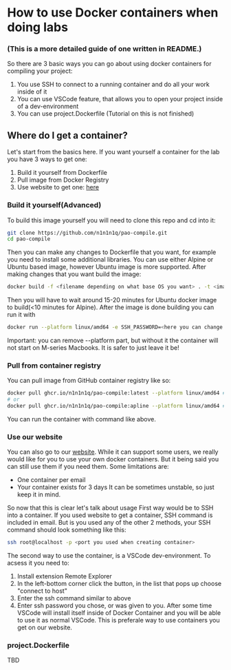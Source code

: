 # How to use Docker containers when doing labs
### (This is a more detailed guide of one written in README.)

So there are 3 basic ways you can go about using docker containers for compiling your project:
1. You use SSH to connect to a running container and do all your work inside of it
2. You can use VSCode feature, that allows you to open your project inside of a dev-environment
3. You can use project.Dockerfile (Tutorial on this is not finished)

## Where do I get a container?
Let's start from the basics here. If you want yourself a container for the lab you have 3 ways to get one:
1. Build it yourself from Dockerfile
2. Pull image from Docker Registry
3. Use website to get one: [here](https://containers-manager.ucuserver.cc/)

### Build it yourself(Advanced)
To build this image yourself you will need to clone this repo and cd into it:
```bash
git clone https://github.com/n1n1n1q/pao-compile.git
cd pao-compile
```
Then you can make any changes to Dockerfile that you want, for example you need to install some additional libraries. You can use either Alpine or Ubuntu based image, however Ubuntu image is more supported.
After making changes that you want build the image:
```bash
docker build -f <filename depending on what base OS you want> . -t <image_name_that_you_want>
```
Then you will have to wait around 15-20 minutes for Ubuntu docker image to build(<10 minutes for Alpine). After the image is done building you can run it with
```bash
docker run --platform linux/amd64 -e SSH_PASSWORD=<here you can change ssh password> -d -p <ssh port>:22 <image name that you chose>
```
Important: you can remove --platform part, but without it the container will not start on M-series Macbooks. It is safer to just leave it be!

### Pull from container registry
You can pull image from GitHub container registry like so:
```bash
docker pull ghcr.io/n1n1n1q/pao-compile:latest --platform linux/amd64 # for Ubuntu base image
# or
docker pull ghcr.io/n1n1n1q/pao-compile:apline --platform linux/amd64 # for Alpine base image
```
You can run the container with command like above.

### Use our website
You can also go to our [website](https://containers-manager.ucuserver.cc/). While it can support some users, we really would like for you to use your own docker containers. But it being said you can still use them if you need them.
Some limitations are:
- One container per email
- Your container exists for 3 days
It can be sometimes unstable, so just keep it in mind.

So now that this is clear let's talk about usage
First way would be to SSH into a container.
If you used website to get a container, SSH command is included in email. But is you used any of the other 2 methods, your SSH command should look something like this:
```bash
ssh root@localhost -p <port you used when creating container>
```
The second way to use the container, is a VSCode dev-environment. To acsess it you need to:
1. Install extension Remote Explorer
2. In the left-bottom corner click the button, in the list that pops up choose "connect to host"
3. Enter the ssh command similar to above
4. Enter ssh password you chose, or was given to you.
After some time VSCode will install itself inside of Docker Container and you will be able to use it as normal VSCode. This is preferale way to use containers you get on our website.

### project.Dockerfile
TBD
